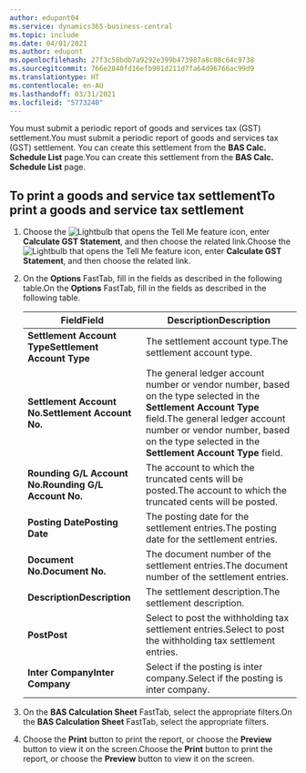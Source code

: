 ```yaml
---
author: edupont04
ms.service: dynamics365-business-central
ms.topic: include
ms.date: 04/01/2021
ms.author: edupont
ms.openlocfilehash: 27f3c58bdb7a9292e399b473987a8c08c64c9738
ms.sourcegitcommit: 766e2840fd16efb901d211d7fa64d96766ac99d9
ms.translationtype: HT
ms.contentlocale: en-AU
ms.lasthandoff: 03/31/2021
ms.locfileid: "5773240"
---
```

<span data-ttu-id="6e30a-101">You must submit a periodic report of goods and services tax (GST) settlement.</span><span class="sxs-lookup"><span data-stu-id="6e30a-101">You must submit a periodic report of goods and services tax (GST) settlement.</span></span> <span data-ttu-id="6e30a-102">You can create this settlement from the **BAS Calc. Schedule List** page.</span><span class="sxs-lookup"><span data-stu-id="6e30a-102">You can create this settlement from the **BAS Calc. Schedule List** page.</span></span>  

## <a name="to-print-a-goods-and-service-tax-settlement"></a><span data-ttu-id="6e30a-103">To print a goods and service tax settlement</span><span class="sxs-lookup"><span data-stu-id="6e30a-103">To print a goods and service tax settlement</span></span>

1.  <span data-ttu-id="6e30a-104">Choose the ![Lightbulb that opens the Tell Me feature](../../../media/ui-search/search_small.png "Tell me what you want to do") icon, enter **Calculate GST Statement**, and then choose the related link.</span><span class="sxs-lookup"><span data-stu-id="6e30a-104">Choose the ![Lightbulb that opens the Tell Me feature](../../../media/ui-search/search_small.png "Tell me what you want to do") icon, enter **Calculate GST Statement**, and then choose the related link.</span></span>  
2. <span data-ttu-id="6e30a-105">On the **Options** FastTab, fill in the fields as described in the following table.</span><span class="sxs-lookup"><span data-stu-id="6e30a-105">On the **Options** FastTab, fill in the fields as described in the following table.</span></span>  

    |<span data-ttu-id="6e30a-106">Field</span><span class="sxs-lookup"><span data-stu-id="6e30a-106">Field</span></span>|<span data-ttu-id="6e30a-107">Description</span><span class="sxs-lookup"><span data-stu-id="6e30a-107">Description</span></span>|  
    |---------------------------------|---------------------------------------|  
    |<span data-ttu-id="6e30a-108">**Settlement Account Type**</span><span class="sxs-lookup"><span data-stu-id="6e30a-108">**Settlement Account Type**</span></span>|<span data-ttu-id="6e30a-109">The settlement account type.</span><span class="sxs-lookup"><span data-stu-id="6e30a-109">The settlement account type.</span></span>|  
    |<span data-ttu-id="6e30a-110">**Settlement Account No.**</span><span class="sxs-lookup"><span data-stu-id="6e30a-110">**Settlement Account No.**</span></span>|<span data-ttu-id="6e30a-111">The general ledger account number or vendor number, based on the type selected in the **Settlement Account Type** field.</span><span class="sxs-lookup"><span data-stu-id="6e30a-111">The general ledger account number or vendor number, based on the type selected in the **Settlement Account Type** field.</span></span>|  
    |<span data-ttu-id="6e30a-112">**Rounding G/L Account No.**</span><span class="sxs-lookup"><span data-stu-id="6e30a-112">**Rounding G/L Account No.**</span></span>|<span data-ttu-id="6e30a-113">The account to which the truncated cents will be posted.</span><span class="sxs-lookup"><span data-stu-id="6e30a-113">The account to which the truncated cents will be posted.</span></span>|  
    |<span data-ttu-id="6e30a-114">**Posting Date**</span><span class="sxs-lookup"><span data-stu-id="6e30a-114">**Posting Date**</span></span>|<span data-ttu-id="6e30a-115">The posting date for the settlement entries.</span><span class="sxs-lookup"><span data-stu-id="6e30a-115">The posting date for the settlement entries.</span></span>|  
    |<span data-ttu-id="6e30a-116">**Document No.**</span><span class="sxs-lookup"><span data-stu-id="6e30a-116">**Document No.**</span></span>|<span data-ttu-id="6e30a-117">The document number of the settlement entries.</span><span class="sxs-lookup"><span data-stu-id="6e30a-117">The document number of the settlement entries.</span></span>|  
    |<span data-ttu-id="6e30a-118">**Description**</span><span class="sxs-lookup"><span data-stu-id="6e30a-118">**Description**</span></span>|<span data-ttu-id="6e30a-119">The settlement description.</span><span class="sxs-lookup"><span data-stu-id="6e30a-119">The settlement description.</span></span>|  
    |<span data-ttu-id="6e30a-120">**Post**</span><span class="sxs-lookup"><span data-stu-id="6e30a-120">**Post**</span></span>|<span data-ttu-id="6e30a-121">Select to post the withholding tax settlement entries.</span><span class="sxs-lookup"><span data-stu-id="6e30a-121">Select to post the withholding tax settlement entries.</span></span>|  
    |<span data-ttu-id="6e30a-122">**Inter Company**</span><span class="sxs-lookup"><span data-stu-id="6e30a-122">**Inter Company**</span></span>|<span data-ttu-id="6e30a-123">Select if the posting is inter company.</span><span class="sxs-lookup"><span data-stu-id="6e30a-123">Select if the posting is inter company.</span></span>|  

4. <span data-ttu-id="6e30a-124">On the **BAS Calculation Sheet** FastTab, select the appropriate filters.</span><span class="sxs-lookup"><span data-stu-id="6e30a-124">On the **BAS Calculation Sheet** FastTab, select the appropriate filters.</span></span>  
5. <span data-ttu-id="6e30a-125">Choose the **Print** button to print the report, or choose the **Preview** button to view it on the screen.</span><span class="sxs-lookup"><span data-stu-id="6e30a-125">Choose the **Print** button to print the report, or choose the **Preview** button to view it on the screen.</span></span> 


